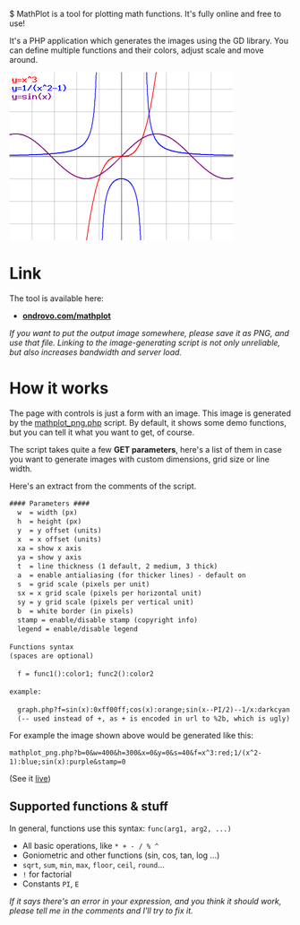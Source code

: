 $ MathPlot is a tool for plotting math functions. It's fully online and free to use!

It's a PHP application which generates the images using the GD library. You can define multiple functions and their colors, adjust scale and move around.

![MathPlot Example](example.png)

# Link

The tool is available here:

* **[ondrovo.com/mathplot][mp]**

*If you want to put the output image somewhere, please save it as PNG, and use that file. Linking to the image-generating script is not only unreliable, but also increases bandwidth and server load.*

# How it works

The page with controls is just a form with an image. This image is generated by the [mathplot_png.php][script] script. By default, it shows some demo functions, but you can tell it what you want to get, of course.

The script takes quite a few **GET parameters**, here's a list of them in case you want to generate images with custom dimensions, grid size or line width.

Here's an extract from the comments of the script.

``` no-highlight
#### Parameters ####
  w  = width (px)
  h  = height (px)
  y  = y offset (units)
  x  = x offset (units)
  xa = show x axis
  ya = show y axis
  t  = line thickness (1 default, 2 medium, 3 thick)
  a  = enable antialiasing (for thicker lines) - default on
  s  = grid scale (pixels per unit)
  sx = x grid scale (pixels per horizontal unit)
  sy = y grid scale (pixels per vertical unit)
  b  = white border (in pixels)
  stamp = enable/disable stamp (copyright info)
  legend = enable/disable legend

Functions syntax
(spaces are optional)

  f = func1():color1; func2():color2

example:

  graph.php?f=sin(x):0xff00ff;cos(x):orange;sin(x--PI/2)--1/x:darkcyan
  (-- used instead of +, as + is encoded in url to %2b, which is ugly)
```

For example the image shown above would be generated like this:

``` no-highlight
mathplot_png.php?b=0&w=400&h=300&x=0&y=0&s=40&f=x^3:red;1/(x^2-1):blue;sin(x):purple&stamp=0
```

(See it [live][live_example])

## Supported functions & stuff

In general, functions use this syntax: `func(arg1, arg2, ...)`

* All basic operations, like `* + - / % ^`
* Goniometric and other functions (sin, cos, tan, log ...)
* `sqrt`, `sum`, `min`, `max`, `floor`, `ceil`, `round`...
* `!` for factorial
* Constants `PI`, `E`

*If it says there's an error in your expression, and you think it should work, please tell me in the comments and I'll try to fix it.*


[mp]: mathplot "MathPlot application"
[script]: mathplot/mathplot_png.php "Drawing script"
[live_example]: mathplot/mathplot_png.php?b=0&w=400&h=300&x=0&y=0&s=40&f=x^3:red;1/(x^2-1):blue;sin(x):purple&stamp=0 "Live demo"
